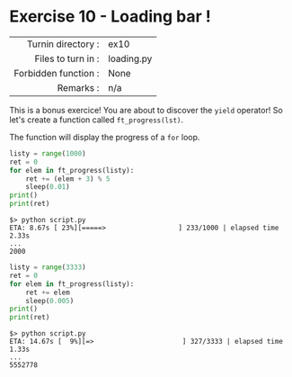 # Exercise 10 - Loading bar !

|                         |                    |
| -----------------------:| ------------------ |
|   Turnin directory :    |  ex10              |
|   Files to turn in :    |  loading.py        |
|   Forbidden function :  |  None              |
|   Remarks :             |  n/a               |

This is a bonus exercice! You are about to discover the `yield` operator!
So let's create a function called `ft_progress(lst)`.

The function will display the progress of a `for` loop.

```python
listy = range(1000)
ret = 0
for elem in ft_progress(listy):
    ret += (elem + 3) % 5
    sleep(0.01)
print()
print(ret)
```

```console
$> python script.py
ETA: 8.67s [ 23%][=====>                  ] 233/1000 | elapsed time 2.33s
...
2000
```

```python
listy = range(3333)
ret = 0
for elem in ft_progress(listy):
    ret += elem
    sleep(0.005)
print()
print(ret)
```

```console
$> python script.py
ETA: 14.67s [  9%][=>                      ] 327/3333 | elapsed time 1.33s
...
5552778
```
